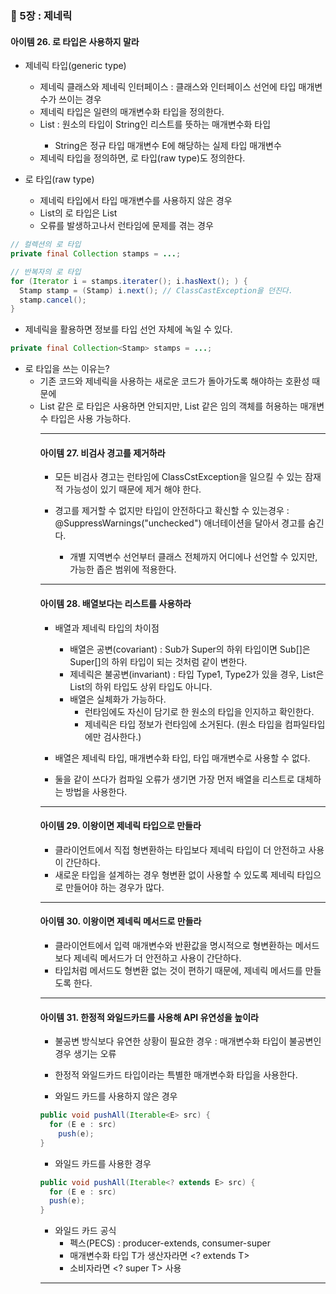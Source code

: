 ### 📌 5장 : 제네릭
#### 아이템 26. 로 타입은 사용하지 말라
- 제네릭 타입(generic type)
  - 제네릭 클래스와 제네릭 인터페이스 : 클래스와 인터페이스 선언에 타입 매개변수가 쓰이는 경우
  - 제네릭 타입은 일련의 매개변수화 타입을 정의한다.
  - List<String> : 원소의 타입이 String인 리스트를 뜻하는 매개변수화 타입
    - String은 정규 타입 매개변수 E에 해당하는 실제 타입 매개변수
  - 제네릭 타입을 정의하면, 로 타입(raw type)도 정의한다.

- 로 타입(raw type)
  - 제네릭 타입에서 타입 매개변수를 사용하지 않은 경우
  - List<E>의 로 타입은 List
  - 오류를 발생하고나서 런타임에 문제를 겪는 경우

```java
// 컬렉션의 로 타입
private final Collection stamps = ...;

// 반복자의 로 타입
for (Iterator i = stamps.iterater(); i.hasNext(); ) {
  Stamp stamp = (Stamp) i.next(); // ClassCastException을 던진다.
  stamp.cancel();
}
```

- 제네릭을 활용하면 정보를 타입 선언 자체에 녹일 수 있다.


```java
private final Collection<Stamp> stamps = ...;
```

- 로 타입을 쓰는 이유는?
  - 기존 코드와 제네릭을 사용하는 새로운 코드가 돌아가도록 해야하는 호환성 때문에 
  - List 같은 로 타입은 사용하면 안되지만, List<Object> 같은 임의 객체를 허용하는 매개변수 타입은 사용 가능하다.
---
#### 아이템 27. 비검사 경고를 제거하라
- 모든 비검사 경고는 런타임에 ClassCstException을 일으킬 수 있는 잠재적 가능성이 있기 때문에 제거 해야 한다.

- 경고를 제거할 수 없지만 타입이 안전하다고 확신할 수 있는경우 : @SuppressWarnings("unchecked") 애너테이션을 달아서 경고를 숨긴다.
  - 개별 지역변수 선언부터 클래스 전체까지 어디에나 선언할 수 있지만, 가능한 좁은 범위에 적용한다.
---
#### 아이템 28. 배열보다는 리스트를 사용하라
- 배열과 제네릭 타입의 차이점
  - 배열은 공변(covariant) : Sub가 Super의 하위 타입이면 Sub[]은 Super[]의 하위 타입이 되는 것처럼 같이 변한다.
  - 제네릭은 불공변(invariant) : 타입 Type1, Type2가 있을 경우, List<Type1>은 List<Type2>의 하위 타입도 상위 타입도 아니다.
  - 배열은 실체화가 가능하다.
    - 런타임에도 자신이 담기로 한 원소의 타입을 인지하고 확인한다.
    - 제네릭은 타입 정보가 런타임에 소거된다. (원소 타입을 컴파일타입에만 검사한다.)

- 배열은 제네릭 타입, 매개변수화 타입, 타입 매개변수로 사용할 수 없다.
- 둘을 같이 쓰다가 컴파일 오류가 생기면 가장 먼저 배열을 리스트로 대체하는 방법을 사용한다.
---
#### 아이템 29. 이왕이면 제네릭 타입으로 만들라
- 클라이언트에서 직접 형변환하는 타입보다 제네릭 타입이 더 안전하고 사용이 간단하다.
- 새로운 타입을 설계하는 경우 형변환 없이 사용할 수 있도록 제네릭 타입으로 만들어야 하는 경우가 많다.
---
#### 아이템 30. 이왕이면 제네릭 메서드로 만들라
- 클라이언트에서 입력 매개변수와 반환값을 명시적으로 형변환하는 메서드보다 제네릭 메서드가 더 안전하고 사용이 간단하다.
- 타입처럼 메서드도 형변환 없는 것이 편하기 때문에, 제네릭 메서드를 만들도록 한다.
---
#### 아이템 31. 한정적 와일드카드를 사용해 API 유연성을 높이라
- 불공변 방식보다 유연한 상황이 필요한 경우 : 매개변수화 타입이 불공변인 경우 생기는 오류 
- 한정적 와일드카드 타입이라는 특별한 매개변수화 타입을 사용한다.

- 와일드 카드를 사용하지 않은 경우

```java
public void pushAll(Iterable<E> src) { 
  for (E e : src)
    push(e); 
}
```

- 와일드 카드를 사용한 경우

```java
public void pushAll(Iterable<? extends E> src) { 
  for (E e : src)
  push(e); 
}
```

- 와일드 카드 공식
  - 펙스(PECS) : producer-extends, consumer-super
  - 매개변수화 타입 T가 생산자라면 <? extends T>
  - 소비자라면 <? super T> 사용

---
